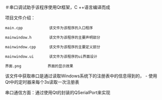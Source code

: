 ＃串口调试助手该程序使用Qt框架，C ++语言编译而成

项目文件介绍：

    main.cpp            该文件为该程序的入口程序

    mainwindow.h        该文件为该程序的主要声明部分
    
    mainwindow.cpp      该文件为该程序的主要定义部分
    
    mainwindow.ui       该文件为该程序的ui界面设计
    
    界面.png            界面的显示效果

该文件中获取串口是通过读取Windows系统下的注册表中的信息得到的， - 使用Qt中的定时器来每个3s读取一次注册表

串口通信方面：通过使用Qt的封装的QSerialPort来实现